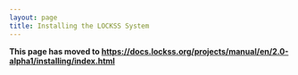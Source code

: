 ```yaml
---
layout: page
title: Installing the LOCKSS System
---
```


**This page has moved to <https://docs.lockss.org/projects/manual/en/2.0-alpha1/installing/index.html>**
